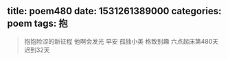 title: poem480
date: 1531261389000
categories: poem
tags: 抱
---
> 抱抱险涩的新征程
他啊会发光
早安
孤独小美
格致别趣
六点起床第480天 迟到32天